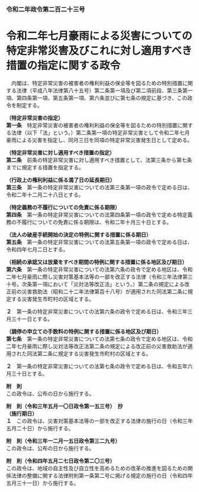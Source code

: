 ### 令和二年政令第二百二十三号  
# 令和二年七月豪雨による災害についての特定非常災害及びこれに対し適用すべき措置の指定に関する政令  
　内閣は、特定非常災害の被害者の権利利益の保全等を図るための特別措置に関する法律（平成八年法律第八十五号）第二条第一項及び第二項前段、第三条第一項、第四条第一項、第五条第一項、第六条並びに第七条の規定に基づき、この政令を制定する。  
  
**（特定非常災害の指定）**  
**第一条**　特定非常災害の被害者の権利利益の保全等を図るための特別措置に関する法律（以下「法」という。）第二条第一項の特定非常災害として令和二年七月豪雨による災害を指定し、同月三日を同項の特定非常災害発生日として定める。  
  
**（特定非常災害に対し適用すべき措置の指定）**  
**第二条**　前条の特定非常災害に対し適用すべき措置として、法第三条から第七条までに規定する措置を指定する。  
  
**（行政上の権利利益に係る満了日の延長期日）**  
**第三条**　第一条の特定非常災害についての法第三条第一項の政令で定める日は、令和二年十二月二十八日とする。  
  
**（特定義務の不履行についての免責に係る期限）**  
**第四条**　第一条の特定非常災害についての法第四条第一項の政令で定める特定義務の不履行についての免責に係る期限は、令和二年十月三十日とする。  
  
**（法人の破産手続開始の決定の特例に関する措置に係る期日）**  
**第五条**　第一条の特定非常災害についての法第五条第一項の政令で定める日は、令和四年七月二日とする。  
  
**（相続の承認又は放棄をすべき期間の特例に関する措置に係る地区及び期日）**  
**第六条**　第一条の特定非常災害についての法第六条の政令で定める地区は、令和二年七月豪雨に際し災害対策基本法等の一部を改正する法律（令和三年法律第三十号。次条第一項において「災対法等改正法」という。）第二条の規定による改正前の災害救助法（昭和二十二年法律第百十八号）が適用された同法第二条に規定する災害発生市町村の区域とする。  
  
**２**　第一条の特定非常災害についての法第六条の政令で定める日は、令和三年三月三十一日とする。  
  
**（調停の申立ての手数料の特例に関する措置に係る地区及び期日）**  
**第七条**　第一条の特定非常災害についての法第七条の政令で定める地区は、令和二年七月豪雨に際し災対法等改正法第二条の規定による改正前の災害救助法が適用された同法第二条に規定する災害発生市町村の区域とする。  
  
**２**　第一条の特定非常災害についての法第七条の政令で定める日は、令和五年六月三十日とする。  
  
**附　則**  
この政令は、公布の日から施行する。  
  
**附　則（令和三年五月一〇日政令第一五三号）　抄**  
**（施行期日）**  
**１**　この政令は、災害対策基本法等の一部を改正する法律の施行の日（令和三年五月二十日）から施行する。  
  
**附　則（令和三年一二月一五日政令第三二九号）**  
この政令は、公布の日から施行する。  
  
**附　則（令和四年五月二七日政令第二〇三号）**  
この政令は、地域の自主性及び自立性を高めるための改革の推進を図るための関係法律の整備に関する法律附則第一条第二号に掲げる規定の施行の日（令和四年五月三十一日）から施行する。  
  
